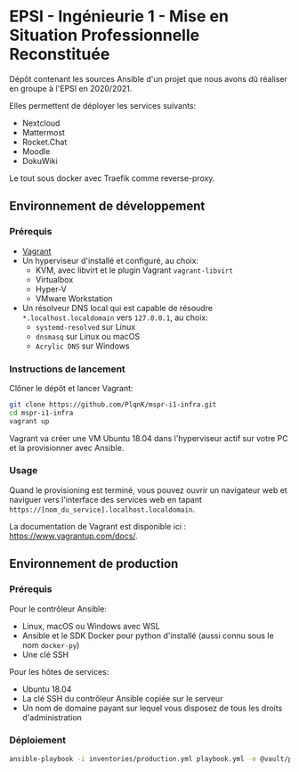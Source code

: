 # EPSI - Ingénieurie 1 - Mise en Situation Professionnelle Reconstituée

Dépôt contenant les sources Ansible d'un projet que nous avons dû réaliser en groupe à l'EPSI en 2020/2021.

Elles permettent de déployer les services suivants:

- Nextcloud
- Mattermost
- Rocket.Chat
- Moodle
- DokuWiki

Le tout sous docker avec Traefik comme reverse-proxy.

## Environnement de développement

### Prérequis

- [Vagrant](https://www.vagrantup.com/)
- Un hyperviseur d'installé et configuré, au choix:
  - KVM, avec libvirt et le plugin Vagrant `vagrant-libvirt`
  - Virtualbox
  - Hyper-V
  - VMware Workstation
- Un résolveur DNS local qui est capable de résoudre `*.localhost.localdomain` vers `127.0.0.1`, au choix:
  - `systemd-resolved` sur Linux
  - `dnsmasq` sur Linux ou macOS
  - `Acrylic DNS` sur Windows

### Instructions de lancement

Clôner le dépôt et lancer Vagrant:

```bash
git clone https://github.com/PlqnK/mspr-i1-infra.git
cd mspr-i1-infra
vagrant up
```

Vagrant va créer une VM Ubuntu 18.04 dans l'hyperviseur actif sur votre PC et la provisionner avec Ansible.

### Usage

Quand le provisioning est terminé, vous pouvez ouvrir un navigateur web et naviguer vers l'interface des services web en tapant `https://[nom_du_service].localhost.localdomain`.

La documentation de Vagrant est disponible ici : <https://www.vagrantup.com/docs/>.

## Environnement de production

### Prérequis

Pour le contrôleur Ansible:

- Linux, macOS ou Windows avec WSL
- Ansible et le SDK Docker pour python d'installé (aussi connu sous le nom `docker-py`)
- Une clé SSH

Pour les hôtes de services:

- Ubuntu 18.04
- La clé SSH du contrôleur Ansible copiée sur le serveur
- Un nom de domaine payant sur lequel vous disposez de tous les droits d'administration

### Déploiement

```bash
ansible-playbook -i inventories/production.yml playbook.yml -e @vault/production.yml --ask-vault-pass
```
